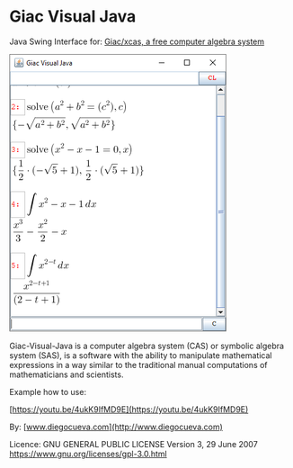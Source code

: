 # Giac Visual Java

Java Swing Interface for: 
[Giac/xcas, a free computer algebra system](https://www-fourier.ujf-grenoble.fr/~parisse/giac.html)

![Image Example](index.png)

Giac-Visual-Java is a computer algebra system (CAS) or symbolic algebra system (SAS), 
is a software with the ability to manipulate mathematical expressions in a way similar 
to the traditional manual computations of mathematicians and scientists.

Example how to use:

[https://youtu.be/4ukK9IfMD9E](https://youtu.be/4ukK9IfMD9E)

By:
   [www.diegocueva.com](http://www.diegocueva.com)
   
   
Licence: 
GNU GENERAL PUBLIC LICENSE
Version 3, 29 June 2007
https://www.gnu.org/licenses/gpl-3.0.html
